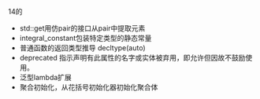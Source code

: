 
14的

- std::get用仿pair的接口从pair中提取元素
- integral_constant包装特定类型的静态常量
- 普通函数的返回类型推导 decltype(auto)
- deprecated 指示声明有此属性的名字或实体被弃用，即允许但因故不鼓励使用。
- 泛型lambda扩展
- 聚合初始化，从花括号初始化器初始化聚合体
